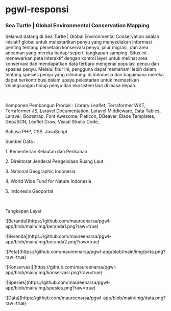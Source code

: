 # pgwl-responsi

<h3>Sea Turtle | Global Environmental Conservation Mapping</h3>
<p>Selamat datang di Sea Turtle | Global Environmental Conservation adalah inisiatif global untuk melestarikan penyu yang menyediakan informasi penting tentang pemetaan konservasi penyu, jalur migrasi, dan area ancaman yang mereka hadapi seperti tangkapan samping. Situs ini menawarkan peta interaktif dengan kontrol layer untuk melihat area konservasi dan mendapatkan data terbaru mengenai populasi penyu dan spesies penyu. Melalui fitur ini, pengguna dapat memahami lebih dalam tentang spesies penyu yang dilindungi di Indonesia dan bagaimana mereka dapat berkontribusi dalam upaya pelestarian untuk memastikan kelangsungan hidup penyu dan ekosistem laut di masa depan.</p>
<br>
<p>Komponen Pembangun Produk : Library Leaflet, Terraformer WKT, Terraformer JS, Laravel Documentation, Laravel Middleware, Data Tables, Laravel, Bootstrap, Font Awesome, Flaticon, DBeaver, Blade Templates, GeoJSON, Leaflet Draw, Visual Studio Code,</p> <p>Bahasa PHP, CSS, JavaScript</p>
<p>Sumber Data               : </p>
<p>                             1. Kementerian Kelautan dan Perikanan</p>
<p>                            2. Direktorat Jenderal Pengelolaan Ruang Laut</p>
<p>                            3. National Geographic Indonesia</p>
<p>                            4. World Wide Fund for Nature Indonesia</p>
<p>                            5. Indonesia Geoportal</p>
<br>
<p>Tangkapan Layar </p>
<p>![Beranda](https://github.com/maureenarsa/pgwl-app/blob/main/img/beranda1.png?raw=true)</p>
<p>![Beranda](https://github.com/maureenarsa/pgwl-app/blob/main/img/beranda2.png?raw=true)</p>
<p>![Peta](https://github.com/maureenarsa/pgwl-app/blob/main/img/peta.png?raw=true)</p>
<p>![Konservasi](https://github.com/maureenarsa/pgwl-app/blob/main/img/konservasi.png?raw=true)</p>
<p>![Spesies](https://github.com/maureenarsa/pgwl-app/blob/main/img/spesies.png?raw=true)</p>
<p>![Data](https://github.com/maureenarsa/pgwl-app/blob/main/img/data.png?raw=true)</p>
